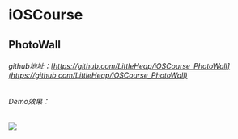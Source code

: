 # iOSCourse
## PhotoWall
###### github地址：[https://github.com/LittleHeap/iOSCourse_PhotoWall](https://github.com/LittleHeap/iOSCourse_PhotoWall)
###### Demo效果：
![](https://github.com/LittleHeap/iOSCourse_PhotoWall/blob/master/PhotoWallUITests/demo.gif)
